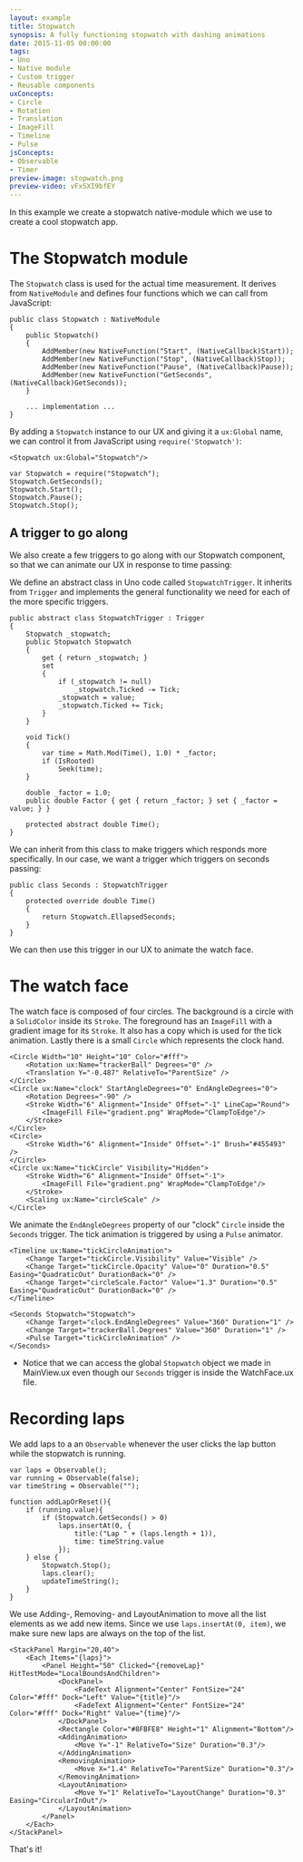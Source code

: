 ```yaml
---
layout: example
title: Stopwatch
synopsis: A fully functioning stopwatch with dashing animations
date: 2015-11-05 00:00:00
tags:
- Uno
- Native module
- Custom trigger
- Reusable components
uxConcepts:
- Circle
- Rotation
- Translation
- ImageFill
- Timeline
- Pulse
jsConcepts:
- Observable
- Timer
preview-image: stopwatch.png
preview-video: vFx5XI9bfEY
---
```

In this example we create a stopwatch native-module which we use to create a cool stopwatch app.

# The Stopwatch module

The `Stopwatch` class is used for the actual time measurement. It derives from `NativeModule` and defines four functions which we can call from JavaScript:

```
public class Stopwatch : NativeModule
{
	public Stopwatch()
	{
		AddMember(new NativeFunction("Start", (NativeCallback)Start));
		AddMember(new NativeFunction("Stop", (NativeCallback)Stop));
		AddMember(new NativeFunction("Pause", (NativeCallback)Pause));
		AddMember(new NativeFunction("GetSeconds", (NativeCallback)GetSeconds));
	}

	... implementation ...
}
```

By adding a `Stopwatch` instance to our UX and giving it a `ux:Global` name, we can control it from JavaScript using `require('Stopwatch')`:

```
<Stopwatch ux:Global="Stopwatch"/>
```
```
var Stopwatch = require("Stopwatch");
Stopwatch.GetSeconds();
Stopwatch.Start();
Stopwatch.Pause();
Stopwatch.Stop();
```

##  A trigger to go along

We also create a few triggers to go along with our Stopwatch component, so that we can animate our UX in response to time passing:

We define an abstract class in Uno code called `StopwatchTrigger`. It inherits from `Trigger` and implements the general functionality we need for each of the more specific triggers.

```
public abstract class StopwatchTrigger : Trigger
{
	Stopwatch _stopwatch;
	public Stopwatch Stopwatch
	{
		get { return _stopwatch; }
		set
		{
			if (_stopwatch != null)
				_stopwatch.Ticked -= Tick;
			_stopwatch = value;
			_stopwatch.Ticked += Tick;
		}
	}

	void Tick()
	{
		var time = Math.Mod(Time(), 1.0) * _factor;
		if (IsRooted)
			Seek(time);
	}

	double _factor = 1.0;
	public double Factor { get { return _factor; } set { _factor = value; } }

	protected abstract double Time();
}
```

We can inherit from this class to make triggers which responds more specifically. In our case, we want a trigger which triggers on seconds passing:

```
public class Seconds : StopwatchTrigger
{
	protected override double Time()
	{
		return Stopwatch.EllapsedSeconds;
	}
}
```

We can then use this trigger in our UX to animate the watch face.


# The watch face
The watch face is composed of four circles. The background is a circle with a `SolidColor` inside its `Stroke`. The foreground has an `ImageFill` with a gradient image for its `Stroke`. It also has a copy which is used for the tick animation. Lastly there is a small `Circle` which represents the clock hand.

<!-- snippet-begin:code/WatchFace.ux:WatchFaceCircles -->

```
<Circle Width="10" Height="10" Color="#fff">
    <Rotation ux:Name="trackerBall" Degrees="0" />
    <Translation Y="-0.487" RelativeTo="ParentSize" />
</Circle>
<Circle ux:Name="clock" StartAngleDegrees="0" EndAngleDegrees="0">
    <Rotation Degrees="-90" />
    <Stroke Width="6" Alignment="Inside" Offset="-1" LineCap="Round">
        <ImageFill File="gradient.png" WrapMode="ClampToEdge"/>
    </Stroke>
</Circle>
<Circle>
    <Stroke Width="6" Alignment="Inside" Offset="-1" Brush="#455493" />
</Circle>
<Circle ux:Name="tickCircle" Visibility="Hidden">
    <Stroke Width="6" Alignment="Inside" Offset="-1">
        <ImageFill File="gradient.png" WrapMode="ClampToEdge"/>
    </Stroke>
    <Scaling ux:Name="circleScale" />
</Circle>
```

<!-- snippet-end -->


We animate the `EndAngleDegrees` property of our "clock" `Circle` inside the `Seconds` trigger.
The tick animation is triggered by using a `Pulse` animator.

<!-- snippet-begin:code/WatchFace.ux:WatchFaceAnimation -->

```
<Timeline ux:Name="tickCircleAnimation">
    <Change Target="tickCircle.Visibility" Value="Visible" />
    <Change Target="tickCircle.Opacity" Value="0" Duration="0.5" Easing="QuadraticOut" DurationBack="0" />
    <Change Target="circleScale.Factor" Value="1.3" Duration="0.5" Easing="QuadraticOut" DurationBack="0" />
</Timeline>

<Seconds Stopwatch="Stopwatch">
    <Change Target="clock.EndAngleDegrees" Value="360" Duration="1" />
    <Change Target="trackerBall.Degrees" Value="360" Duration="1" />
    <Pulse Target="tickCircleAnimation" />
</Seconds>
```

<!-- snippet-end -->

* Notice that we can access the global `Stopwatch` object we made in MainView.ux even though our `Seconds` trigger is inside the WatchFace.ux file.

# Recording laps

We add laps to a an `Observable` whenever the user clicks the lap button while the stopwatch is running.

<!-- snippet-begin:code/MainView.js:Fields -->

```
var laps = Observable();
var running = Observable(false);
var timeString = Observable("");
```

<!-- snippet-end -->

<!-- snippet-begin:code/MainView.js:AddLap -->

```
function addLapOrReset(){
    if (running.value){
        if (Stopwatch.GetSeconds() > 0)
            laps.insertAt(0, {
                title:("Lap " + (laps.length + 1)),
                time: timeString.value
            });
    } else {
        Stopwatch.Stop();
        laps.clear();
        updateTimeString();
    }
}
```

<!-- snippet-end -->

We use Adding-, Removing- and LayoutAnimation to move all the list elements as we add new items. Since we use `laps.insertAt(0, item)`, we make sure new laps are always on the top of the list.

<!-- snippet-begin:code/MainView.ux:LapsUX -->

```
<StackPanel Margin="20,40">
    <Each Items="{laps}">
        <Panel Height="50" Clicked="{removeLap}" HitTestMode="LocalBoundsAndChildren">
            <DockPanel>
                <FadeText Alignment="Center" FontSize="24" Color="#fff" Dock="Left" Value="{title}"/>
                <FadeText Alignment="Center" FontSize="24" Color="#fff" Dock="Right" Value="{time}"/>
            </DockPanel>
            <Rectangle Color="#8FBFE8" Height="1" Alignment="Bottom"/>
            <AddingAnimation>
                <Move Y="-1" RelativeTo="Size" Duration="0.3"/>
            </AddingAnimation>
            <RemovingAnimation>
                <Move X="1.4" RelativeTo="ParentSize" Duration="0.3"/>
            </RemovingAnimation>
            <LayoutAnimation>
                <Move Y="1" RelativeTo="LayoutChange" Duration="0.3" Easing="CircularInOut"/>
            </LayoutAnimation>
        </Panel>
    </Each>
</StackPanel>
```

<!-- snippet-end -->

That's it!
